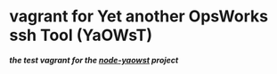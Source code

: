 # vagrant for Yet another OpsWorks ssh Tool (YaOWsT)
**_the test vagrant for the [node-yaowst](https://github.com/w4andy/node-yaowst) project_**

